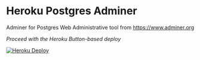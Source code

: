 # Heroku Postgres Adminer
Adminer for Postgres Web Administrative tool from https://www.adminer.org

*Proceed with the Heroku Button-based deploy*

[![Heroku Deploy](https://www.herokucdn.com/deploy/button.png)](https://heroku.com/deploy?template=https://github.com/alexsorokoletov/pgadminer)
